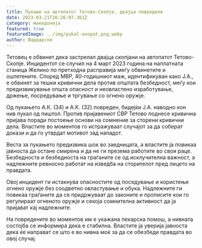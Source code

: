 ```yaml
---
title: Пукање на автопатот Тетово-Скопје, двајца повредени
date: 2023-03-21T16:26:07.361Z
category: македонија
featured: true
featuredImage: ../img/pukal-avopat.png.webp
author: Вардарски
---
```


Тетовец е обвинет дека застрелал двајца скопјани на автопатот Тетово-Скопје. Инцидентот се случил на 4 март 2023 година на наплатната станица Желино по претходна расправија меѓу обвинетите и оштетените. Според МВР, 40-годишниот маж, идентификуван како Ј.А., е обвинет за тешки кривични дела против општата безбедност, меѓу кои предизвикување општа опасност и неовластено изработување, држење, посредување и тргување со огнено оружје.

Од пукањето А.К. (34) и А.К. (32) повреден, бидејќи Ј.А. наводно кон нив пукал од пиштол. Против пријавениот СВР Тетово поднесе кривична пријава поради постоење основи на сомнение за сторени кривични дела. Властите во моментов го истражуваат случајот за да соберат докази и да го утврдат мотивот зад нападот.

Веста за пукањето предизвика шок во заедницата, а властите ја повикаа јавноста да остане смирена и да не ги презема работите во свои раце. Безбедноста и безбедноста на граѓаните се од исклучителна важност, а надлежните ревносно работат на изведба на сторителот пред лицето на правдата.

Овој инцидент ги истакнува опасностите од поседување и користење огнено оружје без соодветно овластување и обука. Надлежните ги повикаа граѓаните да се придржуваат до законите и прописите кои го регулираат огненото оружје и секоја сомнителна активност да ја пријават кај надлежните.

На повредените во моментов им е укажана лекарска помош, а нивната состојба се информира дека е стабилна. Властите ја уверија јавноста дека ќе направат се што е во нивна моќ за да се обезбеди правдата во овој случај.
